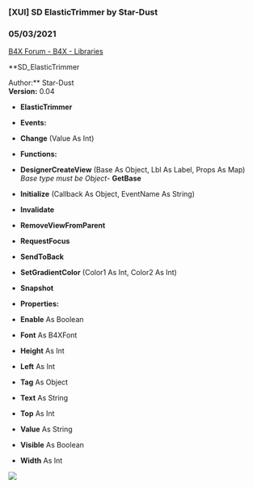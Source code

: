 ###  [XUI] SD ElasticTrimmer by Star-Dust
### 05/03/2021
[B4X Forum - B4X - Libraries](https://www.b4x.com/android/forum/threads/106273/)

**SD\_ElasticTrimmer  
  
Author:** Star-Dust  
**Version:** 0.04  

- **ElasticTrimmer**

- **Events:**

- **Change** (Value As Int)

- **Functions:**

- **DesignerCreateView** (Base As Object, Lbl As Label, Props As Map)
*Base type must be Object*- **GetBase**
- **Initialize** (Callback As Object, EventName As String)
- **Invalidate**
- **RemoveViewFromParent**
- **RequestFocus**
- **SendToBack**
- **SetGradientColor** (Color1 As Int, Color2 As Int)
- **Snapshot**

- **Properties:**

- **Enable** As Boolean
- **Font** As B4XFont
- **Height** As Int
- **Left** As Int
- **Tag** As Object
- **Text** As String
- **Top** As Int
- **Value** As String
- **Visible** As Boolean
- **Width** As Int

  
![](https://www.b4x.com/android/forum/attachments/80853)